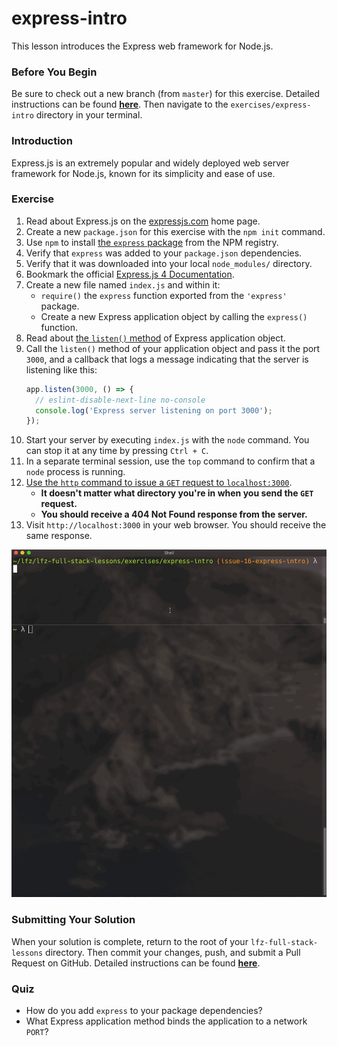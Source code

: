 # express-intro

This lesson introduces the Express web framework for Node.js.

### Before You Begin

Be sure to check out a new branch (from `master`) for this exercise. Detailed instructions can be found [**here**](../../guides/before-each-exercise.md). Then navigate to the `exercises/express-intro` directory in your terminal.

### Introduction

Express.js is an extremely popular and widely deployed web server framework for Node.js, known for its simplicity and ease of use.

### Exercise

1. Read about Express.js on the [expressjs.com](https://expressjs.com) home page.
1. Create a new `package.json` for this exercise with the `npm init` command.
1. Use `npm` to install [the `express` package](https://www.npmjs.com/package/express) from the NPM registry.
1. Verify that `express` was added to your `package.json` dependencies.
1. Verify that it was downloaded into your local `node_modules/` directory.
1. Bookmark the official [Express.js 4 Documentation](https://expressjs.com/en/4x/api.html).
1. Create a new file named `index.js` and within it:
    - `require()` the `express` function exported from the `'express'` package.
    - Create a new Express application object by calling the `express()` function.
1. Read about [the `listen()` method](https://expressjs.com/en/4x/api.html#app.listen) of Express application object.
1. Call the `listen()` method of your application object and pass it the port `3000`, and a callback that logs a message indicating that the server is listening like this:
    ```js
    app.listen(3000, () => {
      // eslint-disable-next-line no-console
      console.log('Express server listening on port 3000');
    });
    ```
1. Start your server by executing `index.js` with the `node` command. You can stop it at any time by pressing `Ctrl + C`.
1. In a separate terminal session, use the `top` command to confirm that a `node` process is running.
1. [Use the `http` command to issue a `GET` request to `localhost:3000`](https://httpie.org/doc#examples).
    - **It doesn't matter what directory you're in when you send the `GET` request.**
    - **You should receive a 404 Not Found response from the server.**
1. Visit `http://localhost:3000` in your web browser. You should receive the same response.


<p align="middle">
  <img src="images/express-intro.gif">
</p>

### Submitting Your Solution

When your solution is complete, return to the root of your `lfz-full-stack-lessons` directory. Then commit your changes, push, and submit a Pull Request on GitHub. Detailed instructions can be found [**here**](../../guides/after-each-exercise.md).

### Quiz

- How do you add `express` to your package dependencies?
- What Express application method binds the application to a network `PORT`?
